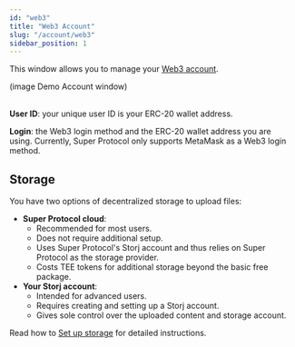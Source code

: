 ```yaml
---
id: "web3"
title: "Web3 Account"
slug: "/account/web3"
sidebar_position: 1
---
```


This window allows you to manage your [Web3 account](/marketplace/account#web3-user-account).

(image Demo Account window)
<br/>
<br/>

**User ID**: your unique user ID is your ERC-20 wallet address.

**Login**: the Web3 login method and the ERC-20 wallet address you are using. Currently, Super Protocol only supports MetaMask as a Web3 login method.

## Storage

You have two options of decentralized storage to upload files:

- **Super Protocol cloud**:
    + Recommended for most users.
    + Does not require additional setup.
    + Uses Super Protocol's Storj account and thus relies on Super Protocol as the storage provider.
    + Costs TEE tokens for additional storage beyond the basic free package.
- **Your Storj account**:
    + Intended for advanced users.
    + Requires creating and setting up a Storj account.
    + Gives sole control over the uploaded content and storage account.

Read how to [Set up storage](/marketplace/guides/log-in#step-5-set-up-storage) for detailed instructions.